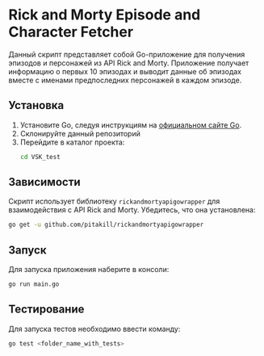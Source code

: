 # Rick and Morty Episode and Character Fetcher

Данный скрипт представляет собой Go-приложение для получения эпизодов и персонажей
из API Rick and Morty. Приложение получает информацию о первых 10 эпизодах и выводит данные об эпизодах вместе с именами
предпоследних персонажей в каждом эпизоде.

## Установка

1. Установите Go, следуя инструкциям на [официальном сайте Go](https://golang.org/dl/).
2. Склонируйте данный репозиторий
3. Перейдите в каталог проекта:
    ```sh
    cd VSK_test
    ```

## Зависимости

Скрипт использует библиотеку `rickandmortyapigowrapper` для взаимодействия с API Rick and Morty. Убедитесь, что она
установлена:

```sh
go get -u github.com/pitakill/rickandmortyapigowrapper
```

## Запуск

Для запуска приложения наберите в консоли:

```sh
go run main.go
```

## Тестирование
Для запуска тестов необходимо ввести команду:

```sh
go test <folder_name_with_tests>
```
